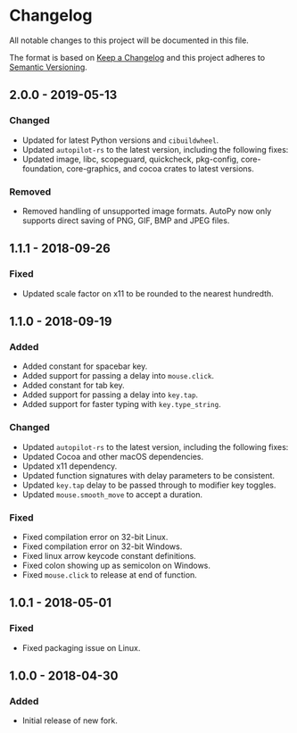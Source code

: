 # Changelog

All notable changes to this project will be documented in this file.

The format is based on [Keep a Changelog](http://keepachangelog.com/en/1.0.0/)
and this project adheres to [Semantic Versioning](https://semver.org/spec/v2.0.0.html).

## 2.0.0 - 2019-05-13

### Changed
- Updated for latest Python versions and `cibuildwheel`.
- Updated `autopilot-rs` to the latest version, including the following fixes:
- Updated image, libc, scopeguard, quickcheck, pkg-config, core-foundation,
  core-graphics, and cocoa crates to latest versions.

### Removed
- Removed handling of unsupported image formats. AutoPy now only supports
  direct saving of PNG, GIF, BMP and JPEG files.

## 1.1.1 - 2018-09-26

### Fixed
- Updated scale factor on x11 to be rounded to the nearest hundredth.

## 1.1.0 - 2018-09-19

### Added
- Added constant for spacebar key.
- Added support for passing a delay into `mouse.click`.
- Added constant for tab key.
- Added support for passing a delay into `key.tap`.
- Added support for faster typing with `key.type_string`.

### Changed
- Updated `autopilot-rs` to the latest version, including the following fixes:
- Updated Cocoa and other macOS dependencies.
- Updated x11 dependency.
- Updated function signatures with delay parameters to be consistent.
- Updated `key.tap` delay to be passed through to modifier key toggles.
- Updated `mouse.smooth_move` to accept a duration.

### Fixed
- Fixed compilation error on 32-bit Linux.
- Fixed compilation error on 32-bit Windows.
- Fixed linux arrow keycode constant definitions.
- Fixed colon showing up as semicolon on Windows.
- Fixed `mouse.click` to release at end of function.

## 1.0.1 - 2018-05-01

### Fixed
- Fixed packaging issue on Linux.

## 1.0.0 - 2018-04-30

### Added
- Initial release of new fork.
